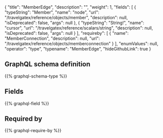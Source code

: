 {
  "title": "MemberEdge",
  "description": "",
  "weight": 1,
  "fields": [
    {
      "typeString": "Member",
      "name": "node",
      "url": "/travelgatex/reference/objects/member",
      "description": null,
      "isDeprecated": false,
      "args": null
    },
    {
      "typeString": "String!",
      "name": "cursor",
      "url": "/travelgatex/reference/scalars/string",
      "description": null,
      "isDeprecated": false,
      "args": null
    }
  ],
  "requireby": [
    {
      "name": "MemberConnection",
      "description": null,
      "url": "/travelgatex/reference/objects/memberconnection"
    }
  ],
  "enumValues": null,
  "operator": "type",
  "typename": "MemberEdge",
  "hideGithubLink": true
}
## GraphQL schema definition

{{% graphql-schema-type %}}

## Fields

{{% graphql-field %}}

## Required by

{{% graphql-require-by %}}
